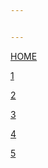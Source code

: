 ```yaml
---


---
```


<p><a href="https://stephenleegreenhalgh.github.io/index.md">HOME</a></p>
<p><a href="1.md">1</a></p>
<p><a href="2.md">2</a></p>
<p><a href="3.md">3</a></p>
<p><a href="3.md">4</a></p>
<p><a href="5.md">5</a></p>

